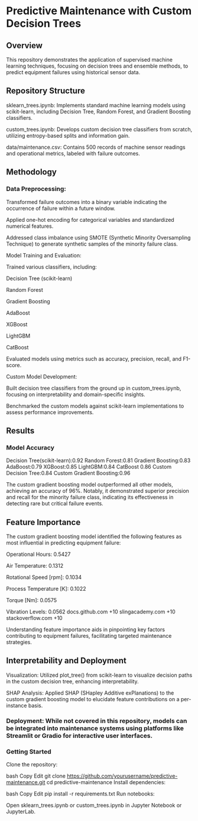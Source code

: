 # Predictive Maintenance with Custom Decision Trees
## Overview
This repository demonstrates the application of supervised machine learning techniques, focusing on decision trees and ensemble methods, to predict equipment failures using historical sensor data.

## Repository Structure
sklearn_trees.ipynb: Implements standard machine learning models using scikit-learn, including Decision Tree, Random Forest, and Gradient Boosting classifiers.

custom_trees.ipynb: Develops custom decision tree classifiers from scratch, utilizing entropy-based splits and information gain.

data/maintenance.csv: Contains 500 records of machine sensor readings and operational metrics, labeled with failure outcomes.

## Methodology
### Data Preprocessing:

Transformed failure outcomes into a binary variable indicating the occurrence of failure within a future window.

Applied one-hot encoding for categorical variables and standardized numerical features.

Addressed class imbalance using SMOTE (Synthetic Minority Oversampling Technique) to generate synthetic samples of the minority failure class.

Model Training and Evaluation:

Trained various classifiers, including:

Decision Tree (scikit-learn)

Random Forest

Gradient Boosting

AdaBoost

XGBoost

LightGBM

CatBoost

Evaluated models using metrics such as accuracy, precision, recall, and F1-score.

Custom Model Development:

Built decision tree classifiers from the ground up in custom_trees.ipynb, focusing on interpretability and domain-specific insights.

Benchmarked the custom models against scikit-learn implementations to assess performance improvements.

## Results
### Model	Accuracy
Decision Tree(scikit-learn):0.92
Random Forest:0.81
Gradient Boosting:0.83
AdaBoost:0.79
XGBoost:0.85
LightGBM:0.84
CatBoost	0.86
Custom Decision Tree:0.84
Custom Gradient Boosting:0.96

The custom gradient boosting model outperformed all other models, achieving an accuracy of 96%. Notably, it demonstrated superior precision and recall for the minority failure class, indicating its effectiveness in detecting rare but critical failure events.

## Feature Importance
The custom gradient boosting model identified the following features as most influential in predicting equipment failure:

Operational Hours: 0.5427

Air Temperature: 0.1312

Rotational Speed [rpm]: 0.1034

Process Temperature [K]: 0.1022

Torque [Nm]: 0.0575

Vibration Levels: 0.0562
docs.github.com
+10
slingacademy.com
+10
stackoverflow.com
+10

Understanding feature importance aids in pinpointing key factors contributing to equipment failures, facilitating targeted maintenance strategies.

## Interpretability and Deployment
Visualization: Utilized plot_tree() from scikit-learn to visualize decision paths in the custom decision tree, enhancing interpretability.

SHAP Analysis: Applied SHAP (SHapley Additive exPlanations) to the custom gradient boosting model to elucidate feature contributions on a per-instance basis.

### Deployment: While not covered in this repository, models can be integrated into maintenance systems using platforms like Streamlit or Gradio for interactive user interfaces.

### Getting Started
Clone the repository:

bash
Copy
Edit
git clone https://github.com/yourusername/predictive-maintenance.git
cd predictive-maintenance
Install dependencies:

bash
Copy
Edit
pip install -r requirements.txt
Run notebooks:

Open sklearn_trees.ipynb or custom_trees.ipynb in Jupyter Notebook or JupyterLab.


